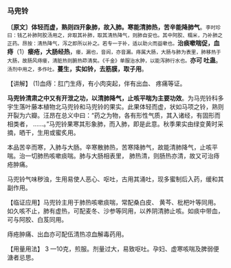 ### 马兜铃

**〔原文〕体轻而虚，熟则四开象肺，故入肺。寒能清肺热，苦辛能降肺气**。<small>李时珍曰：钱乙补肺阿胶汤用之，非取其补肺，取其清热降气，则肺自安也。其中阿胶、糯米，乃补肺之正药。昂按：清热降气，泻之即所以补之。若专一于补，适以助火而益嗽也。</small>**治痰嗽喘促，血痔**（1）**瘘疮，大肠经热**，<small>瘘，漏也，音闾，亦音漏。痔属大肠，大肠与肺为表里，肺移热于大肠，故肠风痔瘘，清脏热则腑热茚清矣。《千金》单服治水肿，以能泻肺行水也。</small>**亦可 吐蛊**。<small>汤剂中用之，多作吐。</small>**蔓生，实如铃，去筋膜，取子用**。

【讲解】 (1)血痔：肛门生痔，有小肉突起，伴有出血、 疼痛等证。

**马兜铃清肃之中又有开泄之功，以清肺降气，止咳平喘为主要功效**。为马兜铃科多宇生落叶藤本植物北马兜铃和马兜铃的果实。此果体轻而虚，状如马项之铃，熟则开裂为六瓣。汪昂在总义中曰：“药之为物，各有形性气质，其入诸经，有固形而相类者， ……。”马兜铃果寒其形象肺，而入肺，即是此意。秋季果实由绿变黄时采摘，晒干，生用或蜜炙用。

本品苦辛而寒，入肺与大肠。辛寒散肺热，苦寒降肺气，故能清肺降气，止咳平喘。治一切肺热咳嗽痰喘。肺与大肠相表里， 肺热清，则肠热亦清，故又可治痔疮肿痛。

马兜铃气味秽浊，生用易使人恶心、呕吐，古用其涌吐，现多蜜制后入药，缓和其副作用。

【临证应用】马兜铃主用于肺热咳嗽痰喘，常配桑白皮、 黄芩、枇杷叶等同用。如久咳不止，肺有虚热，可配麦冬、沙参等同用，以养阴清肺止咳。如痰中带血，可与阿胶、白芨同用。

痔疮肿痛、出血亦可配伍清热凉血解毒药用。

【用量用法】 3 —10克，煎服。剂量过大，易致呕吐。孕妇、虚寒咳喘及脾弱便溏者忌思。

